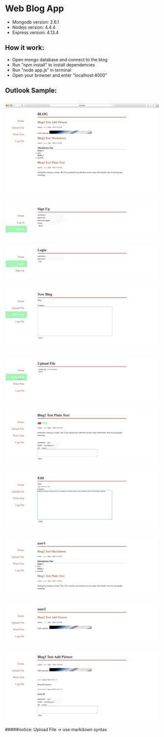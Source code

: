 Web Blog App
======
- Mongodb version: 2.6.1
- Nodejs version: 4.4.4
- Express version: 4.13.4

How it work:
------
- Open mongo database and connect to the blog
- Run "npm install" to install dependencies
- Run "node app.js" in terminal
- Open your browser and enter "localhost:4000"

Outlook Sample:
------

![](/public/images/s0.png)
---
![](/public/images/s1.png)
---
![](/public/images/s2.png)
---
![](/public/images/s3.png)
---
![](/public/images/s6.png)
---
![](/public/images/s7.png)
---
![](/public/images/s8.png)
---
![](/public/images/s9.png)
---
![](/public/images/s10.png)
---
![](/public/images/s11.png)


#####notice: Upload File -> use markdown syntax
